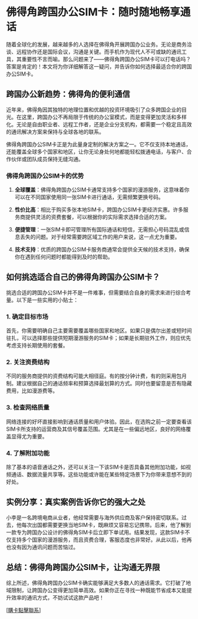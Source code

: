 # 佛得角跨国办公SIM卡：随时随地畅享通话

随着全球化的发展，越来越多的人选择在佛得角开展跨国办公业务。无论是商务洽谈、远程协作还是国际会议，沟通是关键。而手机作为现代人不可或缺的通讯工具，其重要性不言而喻。那么问题来了——佛得角跨国办公SIM卡可以打电话吗？答案是肯定的！本文将为你详细解答这一疑问，并告诉你如何选择最适合你的跨国办公SIM卡。

## 跨国办公新趋势：佛得角的便利通信

近年来，佛得角因其独特的地理位置和优越的投资环境吸引了众多跨国企业的目光。在这里，跨国办公不再局限于传统的办公室模式，而是变得更加灵活和多样化。无论是自由职业者、远程工作者，还是企业分支机构，都需要一个稳定且高效的通讯解决方案来保持与全球各地的联系。

佛得角跨国办公SIM卡正是为此量身定制的解决方案之一。它不仅支持本地通话，还能覆盖全球多个国家和地区，让你无论身处何地都能轻松拨通电话，与客户、合作伙伴或团队成员保持无缝沟通。

### 佛得角跨国办公SIM卡的优势

1. **全球覆盖**：佛得角跨国办公SIM卡通常支持多个国家的漫游服务，这意味着你可以在不同国家使用同一张SIM卡进行通话，无需频繁更换号码。
   
2. **性价比高**：相比于购买多张本地SIM卡，跨国办公SIM卡更经济实惠。许多服务商提供灵活的资费套餐，可以根据你的实际需求选择合适的方案。

3. **便捷管理**：一张SIM卡即可管理所有国际通话和短信，无需担心号码混乱或信息丢失的问题。对于经常需要跨区域工作的用户来说，这一点尤为重要。

4. **技术支持**：优质的跨国办公SIM卡服务商通常会提供全天候的技术支持，确保你在遇到任何问题时都能得到及时的帮助。

## 如何挑选适合自己的佛得角跨国办公SIM卡？

挑选合适的跨国办公SIM卡并不是一件难事，但需要结合自身的需求来进行综合考量。以下是一些实用的小贴士：

### 1. 确定目标市场
首先，你需要明确自己主要需要覆盖哪些国家和地区。如果只是偶尔出差或短时间驻扎，可以选择那些提供短期漫游服务的SIM卡；如果是长期驻外工作，则应优先考虑支持长期使用的套餐。

### 2. 关注资费结构
不同的服务商提供的资费结构可能大相径庭。有的按分钟计费，有的则采用包月制。建议根据自己的通话频率和预算选择最划算的方式。同时也要留意是否有隐藏费用，比如漫游费等。

### 3. 检查网络质量
网络连接的好坏直接影响到通话质量和用户体验。因此，在选购之前一定要查看该SIM卡所支持的运营商及其信号覆盖范围。尤其是在一些偏远地区，良好的网络覆盖显得尤为重要。

### 4. 了解附加功能
除了基本的语音通话之外，还可以关注一下该SIM卡是否具备其他附加功能，如视频通话、数据流量共享等。这些功能或许能在某些特定场景下为你带来意想不到的好处。

## 实例分享：真实案例告诉你它的强大之处

小李是一名跨境电商从业者，他经常需要与海外供应商及客户保持密切联系。过去，他每次出国都需要更换当地SIM卡，既麻烦又容易忘记携带。后来，他了解到一款专为跨国办公设计的佛得角SIM卡后立即下单试用。结果发现，这款SIM卡不仅支持多个国家的漫游服务，而且资费合理，客服态度也非常好。从此以后，他再也没有因为通讯问题而苦恼过。

## 总结：佛得角跨国办公SIM卡，让沟通无界限

综上所述，佛得角跨国办公SIM卡确实能够满足大多数人的通话需求。它打破了地域限制，让跨国办公变得更加简单高效。如果你正在寻找一种既能节省成本又能提升效率的通讯方式，不妨试试这款产品吧！

[[購卡點擊聯系](https://t.me/s/esim1088)]